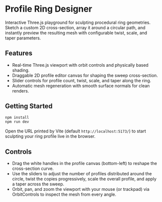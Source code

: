 # Profile Ring Designer

Interactive Three.js playground for sculpting procedural ring geometries. Sketch a custom 2D cross-section, array it around a circular path, and instantly preview the resulting mesh with configurable twist, scale, and taper parameters.

## Features
- Real-time Three.js viewport with orbit controls and physically based shading.
- Draggable 2D profile editor canvas for shaping the sweep cross-section.
- Slider controls for profile count, twist, scale, and taper along the ring.
- Automatic mesh regeneration with smooth surface normals for clean renders.

## Getting Started
```bash
npm install
npm run dev
```

Open the URL printed by Vite (default `http://localhost:5173/`) to start sculpting your ring profile live in the browser.

## Controls
- Drag the white handles in the profile canvas (bottom-left) to reshape the cross-section curve.
- Use the sliders to adjust the number of profiles distributed around the circle, twist the copies progressively, scale the overall profile, and apply a taper across the sweep.
- Orbit, pan, and zoom the viewport with your mouse (or trackpad) via OrbitControls to inspect the mesh from every angle.
